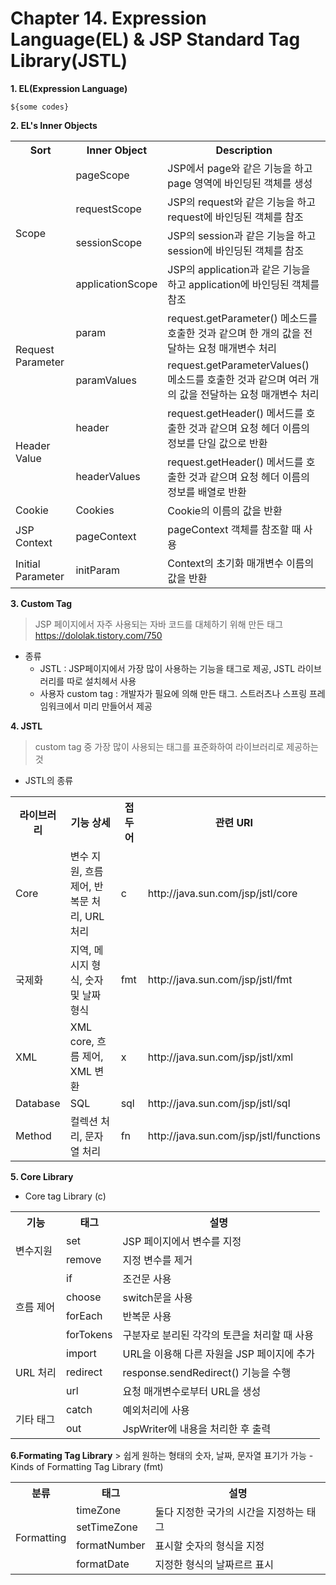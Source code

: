 # Chapter 14. Expression Language(EL) & JSP Standard Tag Library(JSTL)

<b>1. EL(Expression Language)</b>
<pre><code>${some codes}</code></pre>

<b>2. EL's Inner Objects</b>
<table>
<tr>
    <th>Sort</th>
    <th>Inner Object</th>
    <th>Description</th>
</tr>
<tr>
    <td rowspan="4">Scope</td>
    <td>pageScope</td>
    <td>JSP에서 page와 같은 기능을 하고 page 영역에 바인딩된 객체를 생성</td>
</tr>
<tr>
    <td>requestScope</td>
    <td>JSP의 request와 같은 기능을 하고 request에 바인딩된 객체를 참조</td>
</tr>
<tr>
    <td>sessionScope</td>
    <td>JSP의 session과 같은 기능을 하고 session에 바인딩된 객체를 참조</td>
</tr>
<tr>
    <td>applicationScope</td>
    <td>JSP의 application과 같은 기능을 하고 application에 바인딩된 객체를 참조</td>
</tr>
<tr>
    <td rowspan="2">Request Parameter</td>
    <td>param</td>
    <td>request.getParameter() 메소드를 호출한 것과 같으며 한 개의 값을 전달하는 요청 매개변수 처리</td>
</tr>
<tr>
    <td>paramValues</td>
    <td>request.getParameterValues() 메소드를 호출한 것과 같으며 여러 개의 값을 전달하는 요청 매개변수 처리</td>
</tr>
<tr>
    <td rowspan="2">Header Value</td>
    <td>header</td>
    <td>request.getHeader() 메서드를 호출한 것과 같으며 요청 헤더 이름의 정보를 단일 값으로 반환</td>
</tr>
<tr>
    <td>headerValues</td>
    <td>request.getHeader() 메서드를 호출한 것과 같으며 요청 헤더 이름의 정보를 배열로 반환</td>
</tr>
<tr>
    <td>Cookie</td>
    <td>Cookies</td>
    <td>Cookie의 이름의 값을 반환</td>
</tr>
<tr>
    <td>JSP Context</td>
    <td>pageContext</td>
    <td>pageContext 객체를 참조할 때 사용</td>
</tr>
<tr>
    <td>Initial Parameter</td>
    <td>initParam</td>
    <td>Context의 초기화 매개변수 이름의 값을 반환</td>
</tr>
</table>

<b>3. Custom Tag</b>
> JSP 페이지에서 자주 사용되는 자바 코드를 대체하기 위해 만든 태그<br>
> https://dololak.tistory.com/750
- 종류
    - JSTL : JSP페이지에서 가장 많이 사용하는 기능을 태그로 제공, JSTL 라이브러리를 따로 설치헤서 사용
    - 사용자 custom tag : 개발자가 필요에 의해 만든 태그. 스트러츠나 스프링 프레임워크에서 미리 만들어서 제공

<b>4. JSTL</b>
> custom tag 중 가장 많이 사용되는 태그를 표준화하여 라이브러리로 제공하는 것
- JSTL의 종류
<table>
    <tr>
        <th>라이브러리</th>
        <th>기능 상세</th>
        <th>접두어</th>
        <th>관련 URI</th>
    </tr>
    <tr>
        <td>Core</td>
        <td>변수 지원, 흐름 제어, 반복문 처리, URL 처리</td>
        <td>c</td>
        <td>http://java.sun.com/jsp/jstl/core</td>
    </tr>
    <tr>
        <td>국제화</td>
        <td>지역, 메시지 형식, 숫자 및 날짜 형식</td>
        <td>fmt</td>
        <td>http://java.sun.com/jsp/jstl/fmt</td>
    </tr>
    <tr>
        <td>XML</td>
        <td>XML core, 흐름 제어, XML 변환</td>
        <td>x</td>
        <td>http://java.sun.com/jsp/jstl/xml</td>
    </tr>
    <tr>
        <td>Database</td>
        <td>SQL</td>
        <td>sql</td>
        <td>http://java.sun.com/jsp/jstl/sql</td>
    </tr>
    <tr>
        <td>Method</td>
        <td>컬렉션 처리, 문자열 처리</td>
        <td>fn</td>
        <td>http://java.sun.com/jsp/jstl/functions</td>
    </tr>
</table>

<b>5. Core Library</b>
- Core tag Library (c)
<table>
        <tr>
                <th>기능</th>
                <th>태그</th>
                <th>설명</th>
        </tr>
        <tr>
                <td rowspan="2">변수지원</td>
                <td>set</td>
                <td>JSP 페이지에서 변수를 지정</td>
        </tr>
        <tr>
                <td>remove</td>
                <td>지정 변수를 제거</td>
        </tr>
        <tr>
                <td rowspan="4">흐름 제어</td>
                <td>if</td>
                <td>조건문 사용</td>
        </tr>
        <tr>
                <td>choose</td>
                <td>switch문을 사용</td>
        </tr>
        <tr>
                <td>forEach</td>
                <td>반복문 사용</td>
        </tr>
        <tr>
                <td>forTokens</td>
                <td>구분자로 분리된 각각의 토큰을 처리할 때 사용</td>
        </tr>
        <tr>
                <td rowspan="3">URL 처리</td>
                <td>import</td>
                <td>URL을 이용해 다른 자원을 JSP 페이지에 추가</td>
        </tr>
        <tr>
                <td>redirect</td>
                <td>response.sendRedirect() 기능을 수행</td>
        </tr>
        <tr>
                <td>url</td>
                <td>요청 매개변수로부터 URL을 생성</td>
        </tr>
        <tr>
                <td rowspan="2">기타 태그</td>
                <td>catch</td>
                <td>예외처리에 사용</td>
        </tr>
        <tr>
                <td>out</td>
                <td>JspWriter에 내용을 처리한 후 출력</td>
        </tr>
</table>
<b>6.Formating Tag Library</b>
> 쉽게 원하는 형태의 숫자, 날짜, 문자열 표기가 가능
- Kinds of Formatting Tag Library (fmt)
<table>
    <tr>
            <th>분류</th>
            <th>태그</th>
            <th>설명</th>
    </tr>
    <tr>
            <td rowspan="4">Formatting</td>
            <td>timeZone</td>
            <td rowspan="2">둘다 지정한 국가의 시간을 지정하는 태그</td>
    </tr>
    <tr>
            <td>setTimeZone</td>
    </tr>
    <tr>
            <td>formatNumber</td>
            <td>표시할 숫자의 형식을 지정</td>
    </tr>
    <tr>
            <td>formatDate</td>
            <td>지정한 형식의 날짜르르 표시</td>
    </tr>
</table>
